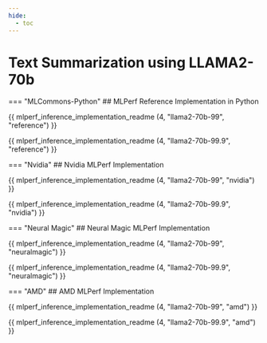 ```yaml
---
hide:
  - toc
---
```


# Text Summarization using LLAMA2-70b

=== "MLCommons-Python"
    ## MLPerf Reference Implementation in Python
    
{{ mlperf_inference_implementation_readme (4, "llama2-70b-99", "reference") }}

{{ mlperf_inference_implementation_readme (4, "llama2-70b-99.9", "reference") }}

=== "Nvidia"
    ## Nvidia MLPerf Implementation
    
{{ mlperf_inference_implementation_readme (4, "llama2-70b-99", "nvidia") }}

{{ mlperf_inference_implementation_readme (4, "llama2-70b-99.9", "nvidia") }}

=== "Neural Magic"
    ## Neural Magic MLPerf Implementation
    
{{ mlperf_inference_implementation_readme (4, "llama2-70b-99", "neuralmagic") }}

{{ mlperf_inference_implementation_readme (4, "llama2-70b-99.9", "neuralmagic") }}

=== "AMD"
    ## AMD MLPerf Implementation
    
{{ mlperf_inference_implementation_readme (4, "llama2-70b-99", "amd") }}

{{ mlperf_inference_implementation_readme (4, "llama2-70b-99.9", "amd") }}
